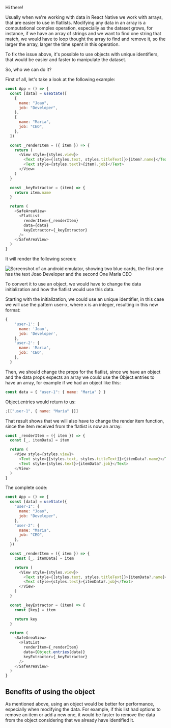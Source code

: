 Hi there!

Usually when we're working with data in React Native we work with arrays, that are easier to use in flatlists. Modifying any data in an array is a computational complex operation, especially as the dataset grows, for instance, if we have an array of strings and we want to find one string that match, we would have to loop thought the array to find and remove it, so the larger the array, larger the time spent in this operation.

To fix the issue above, it's possible to use objects with unique identifiers, that would be easier and faster to manipulate the dataset.

So, who we can do it?

First of all, let's take a look at the following example:

```javascript
const App = () => {
  const [data] = useState([
    {
      name: "Joao",
      job: "Developer",
    },
    {
      name: "Maria",
      job: "CEO",
    },
  ])

  const _renderItem = ({ item }) => {
    return (
      <View style={styles.view}>
        <Text style={[styles.text, styles.titleText]}>{item?.name}</Text>
        <Text style={styles.text}>{item?.job}</Text>
      </View>
    )
  }

  const _keyExtractor = (item) => {
    return item.name
  }

  return (
    <SafeAreaView>
      <FlatList
        renderItem={_renderItem}
        data={data}
        keyExtractor={_keyExtractor}
      />
    </SafeAreaView>
  )
}
```

It will render the following screen:

![Screenshot of an android emulator, showing two blue cards, the first one has the text Joao Developer and the second One Maria CEO](https://dev-to-uploads.s3.amazonaws.com/uploads/articles/iobw3nmgn56swlbjz6xq.png)

To convert it to use an object, we would have to change the data initialization and how the flatlist would use this data.

Starting with the initialization, we could use an unique identifier, in this case we will use the pattern user-x, where x is an integer, resulting in this new format:

```javascript
{
    'user-1': {
      name: 'Joao',
      job: 'Developer',
    },
    'user-2': {
      name: 'Maria',
      job: 'CEO',
    },
  }
```

Then, we should change the props for the flatlist, since we have an object and the data props expects an array we could use the Object.entries to have an array, for example if we had an object like this:

```javascript
const data = { "user-1": { name: "Maria" } }
```

Object.entries would return to us:

```javascript
;[["user-1", { name: "Maria" }]]
```

That result shows that we will also have to change the render item function, since the item received from the flatlist is now an array:

```js
const _renderItem = ({ item }) => {
  const [_, itemData] = item

  return (
    <View style={styles.view}>
      <Text style={[styles.text, styles.titleText]}>{itemData?.name}</Text>
      <Text style={styles.text}>{itemData?.job}</Text>
    </View>
  )
}
```

The complete code:

```javascript
const App = () => {
  const [data] = useState({
    "user-1": {
      name: "Joao",
      job: "Developer",
    },
    "user-2": {
      name: "Maria",
      job: "CEO",
    },
  })

  const _renderItem = ({ item }) => {
    const [_, itemData] = item

    return (
      <View style={styles.view}>
        <Text style={[styles.text, styles.titleText]}>{itemData?.name}</Text>
        <Text style={styles.text}>{itemData?.job}</Text>
      </View>
    )
  }

  const _keyExtractor = (item) => {
    const [key] = item

    return key
  }

  return (
    <SafeAreaView>
      <FlatList
        renderItem={_renderItem}
        data={Object.entries(data)}
        keyExtractor={_keyExtractor}
      />
    </SafeAreaView>
  )
}
```

## Benefits of using the object

As mentioned above, using an object would be better for performance, especially when modifying the data. For example, if this list had options to remove an item or add a new one, it would be faster to remove the data from the object considering that we already have identified it.
